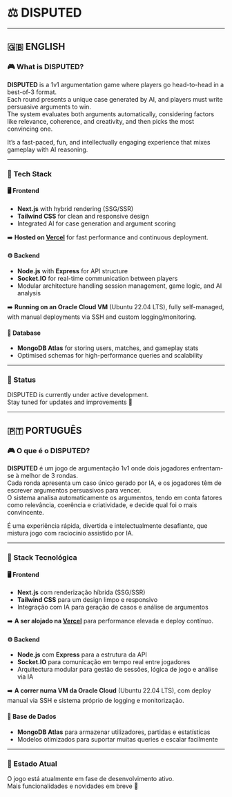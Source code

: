 # ⚖️ DISPUTED

---

## 🇬🇧 ENGLISH

### 🎮 What is DISPUTED?

**DISPUTED** is a 1v1 argumentation game where players go head-to-head in a best-of-3 format.  
Each round presents a unique case generated by AI, and players must write persuasive arguments to win.  
The system evaluates both arguments automatically, considering factors like relevance, coherence, and creativity, and then picks the most convincing one.

It’s a fast-paced, fun, and intellectually engaging experience that mixes gameplay with AI reasoning.

---

### 🧠 Tech Stack

#### 🖥️ Frontend
- **Next.js** with hybrid rendering (SSG/SSR)
- **Tailwind CSS** for clean and responsive design
- Integrated AI for case generation and argument scoring

➡️ **Hosted on [Vercel](https://vercel.com/)** for fast performance and continuous deployment.

#### ⚙️ Backend
- **Node.js** with **Express** for API structure
- **Socket.IO** for real-time communication between players
- Modular architecture handling session management, game logic, and AI analysis

➡️ **Running on an Oracle Cloud VM** (Ubuntu 22.04 LTS), fully self-managed, with manual deployments via SSH and custom logging/monitoring.

#### 💾 Database
- **MongoDB Atlas** for storing users, matches, and gameplay stats
- Optimised schemas for high-performance queries and scalability

---

### 🚧 Status

DISPUTED is currently under active development.  
Stay tuned for updates and improvements 👀

---

## 🇵🇹 PORTUGUÊS

### 🎮 O que é o DISPUTED?

**DISPUTED** é um jogo de argumentação 1v1 onde dois jogadores enfrentam-se à melhor de 3 rondas.  
Cada ronda apresenta um caso único gerado por IA, e os jogadores têm de escrever argumentos persuasivos para vencer.  
O sistema analisa automaticamente os argumentos, tendo em conta fatores como relevância, coerência e criatividade, e decide qual foi o mais convincente.

É uma experiência rápida, divertida e intelectualmente desafiante, que mistura jogo com raciocínio assistido por IA.

---

### 🧠 Stack Tecnológica

#### 🖥️ Frontend
- **Next.js** com renderização híbrida (SSG/SSR)
- **Tailwind CSS** para um design limpo e responsivo
- Integração com IA para geração de casos e análise de argumentos

➡️ **A ser alojado na [Vercel](https://vercel.com/)** para performance elevada e deploy contínuo.

#### ⚙️ Backend
- **Node.js** com **Express** para a estrutura da API
- **Socket.IO** para comunicação em tempo real entre jogadores
- Arquitectura modular para gestão de sessões, lógica de jogo e análise via IA

➡️ **A correr numa VM da Oracle Cloud** (Ubuntu 22.04 LTS), com deploy manual via SSH e sistema próprio de logging e monitorização.

#### 💾 Base de Dados
- **MongoDB Atlas** para armazenar utilizadores, partidas e estatísticas
- Modelos otimizados para suportar muitas queries e escalar facilmente

---

### 🚧 Estado Atual

O jogo está atualmente em fase de desenvolvimento ativo.  
Mais funcionalidades e novidades em breve 👀
